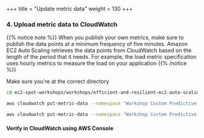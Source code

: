 +++
title = "Update metric data"
weight = 130
+++


### 4. Upload metric data to CloudWatch

{{% notice note %}}
When you publish your own metrics, make sure to publish the data points at a minimum frequency of five minutes. Amazon EC2 Auto Scaling retrieves the data points from CloudWatch based on the length of the period that it needs. For example, the load metric specification uses hourly metrics to measure the load on your application
{{% /notice %}}

Make sure you're at the correct directory

```bash
cd ec2-spot-workshops/workshops/efficient-and-resilient-ec2-auto-scaling/lab1
```

```bash
aws cloudwatch put-metric-data --namespace "Workshop Custom Predictive Metrics" --metric-data file://lab1/metric-instances.json
```

```bash
aws cloudwatch put-metric-data --namespace "Workshop Custom Predictive Metrics" --metric-data file://lab1/metric-cpu.json
```
#### Verify in CloudWatch using AWS Console
